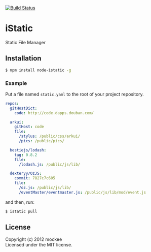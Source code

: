 [![Build Status](https://secure.travis-ci.org/mockee/istatic.png)](http://travis-ci.org/mockee/istatic)

# iStatic

Static File Manager

## Installation
```bash
$ npm install node-istatic -g
```

### Example

Put a file named `static.yaml` to the root of your project repository.

```yaml
repos:
  gitHostDict:
    code: http://code.dapps.douban.com/

  arkui:
    gitHost: code
    file:
      /stylus: /public/css/arkui/
      /pics: /public/pics/

  bestiejs/lodash:
    tag: 0.8.2
    file:
      /lodash.js: /public/js/lib/

  dexteryy/OzJS:
    commit: 7827c7c605
    file:
      /oz.js: /public/js/lib/
      /eventMaster/eventmaster.js: /public/js/lib/mod/event.js
```

and then, run:

```bash
$ istatic pull
```

## License
Copyright (c) 2012 mockee  
Licensed under the MIT license.
